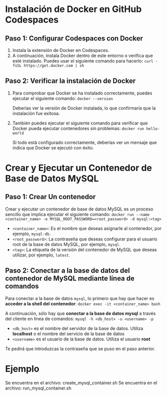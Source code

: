 # Instalación de Docker en GitHub Codespaces

## Paso 1: Configurar Codespaces con Docker
1. Instala la extensión de Docker en Codespaces.
2. A continuación, instala Docker dentro de este entorno o verifica que esté instalado. Puedes usar el siguiente comando para hacerlo:
	`curl -fsSL https://get.docker.com | sh` 
	
## Paso 2: Verificar la instalación de Docker

1.  Para comprobar que Docker se ha instalado correctamente, puedes ejecutar el siguiente comando:
	`docker --version` 

	Deberías ver la versión de Docker instalada, lo que confirmaría que la instalación fue exitosa.

3.  También puedes ejecutar el siguiente comando para verificar que Docker pueda ejecutar contenedores sin problemas:
`docker run hello-world` 

	Si todo está configurado correctamente, deberías ver un mensaje que indica que Docker se ejecutó con éxito.
	
# Crear y Ejecutar un Contenedor de Base de Datos MySQL

## Paso 1: Crear Un contenedor
Crear y ejecutar un contenedor de base de datos MySQL es un proceso sencillo que implica ejecutar el siguiente comando:
`docker run --name <container_name> -e MYSQL_ROOT_PASSWORD=<root_password> -d mysql:<tag>` 

-   `<container_name>`: Es el nombre que deseas asignarle al contenedor, por ejemplo, `mysql-db`.
-   `<root_password>`: La contraseña que deseas configurar para el usuario root de la base de datos MySQL, por ejemplo, `mysql`.
-   `<tag>`: La etiqueta de la versión del contenedor de MySQL que deseas utilizar, por ejemplo, `latest`.

## Paso 2:  Conectar a la base de datos del contenedor de MySQL mediante línea de comandos

Para conectar a la base de datos  `mysql`, lo primero que hay que hacer es  **acceder a la shell del contenedor**:
`docker exec -it <container_name> bash`

A continuación, sólo hay que **conectar a la base de datos mysql** a través del cliente en línea de comandos:
`mysql -h <db_host> -u <username> -p`

-   `<db_host>`  es el nombre del servidor de la base de datos. Utiliza  **localhost**  o el nombre del servicio de la base de datos
-   `<username>`  es el usuario de la base de datos. Utiliza el usuario **root**

Te pedirá que introduzcas la contraseña que se puso en el paso anterior.

# Ejemplo

Se encuentra en el archivo: create_mysql_container.sh
Se encuentra en el archivo: run_mysql_container.sh